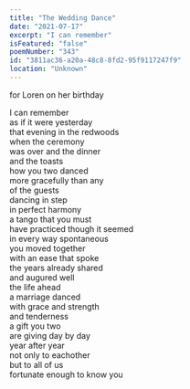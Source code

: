 ```yaml
---
title: "The Wedding Dance"
date: "2021-07-17"
excerpt: "I can remember"
isFeatured: "false"
poemNumber: "343"
id: "3811ac36-a20a-48c8-8fd2-95f9117247f9"
location: "Unknown"
---
```


for Loren on her birthday

I can remember  
as if it were yesterday  
that evening in the redwoods  
when the ceremony  
was over and the dinner  
and the toasts  
how you two danced  
more gracefully than any  
of the guests  
dancing in step  
in perfect harmony  
a tango that you must  
have practiced though it seemed  
in every way spontaneous  
you moved together  
with an ease that spoke  
the years already shared  
and augured well  
the life ahead  
a marriage danced  
with grace and strength  
and tenderness  
a gift you two  
are giving day by day  
year after year  
not only to eachother  
but to all of us  
fortunate enough to know you
